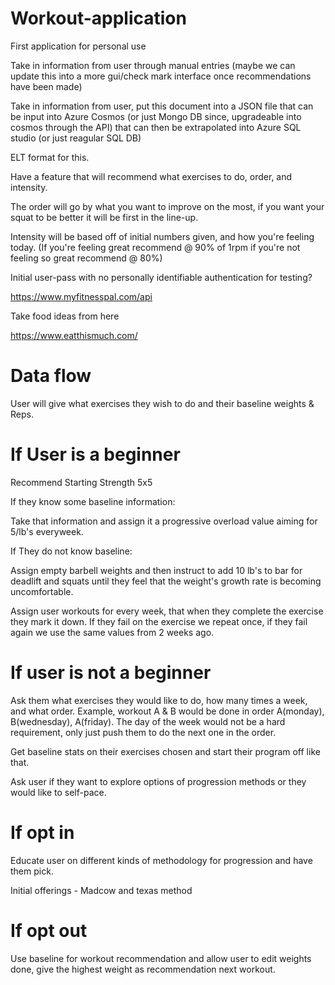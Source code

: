 # Workout-application
First application for personal use 

Take in information from user through manual entries (maybe we can update this into a more gui/check mark interface once recommendations have been made)

Take in information from user, put this document into a JSON file that can be input into Azure Cosmos (or just Mongo DB since, upgradeable into cosmos through the API) that can then be extrapolated into Azure SQL studio (or just reagular SQL DB)

ELT format for this. 

Have a feature that will recommend what exercises to do, order, and intensity. 

The order will go by what you want to improve on the most, if you want your squat to be better it will be first in the line-up. 

Intensity will be based off of initial numbers given, and how you're feeling today. (If you're feeling great recommend @ 90% of 1rpm if you're not feeling so great recommend @ 80%)

Initial user-pass with no personally identifiable authentication for testing? 



https://www.myfitnesspal.com/api 

Take food ideas from here 

https://www.eatthismuch.com/ 



# Data flow


User will give what exercises they wish to do and their baseline weights & Reps. 


# If User is a beginner 

Recommend Starting Strength 5x5

If they know some baseline information: 

Take that information and assign it a progressive overload value aiming for 5/lb's everyweek. 

If They do not know baseline:

Assign empty barbell weights and then instruct to add 10 lb's to bar for deadlift and squats until they feel that the weight's growth rate is becoming uncomfortable. 

Assign user workouts for every week, that when they complete the exercise they mark it down. If they fail on the exercise we repeat once, if they fail again we use the same values from 2 weeks ago. 

# If user is not a beginner

Ask them what exercises they would like to do, how many times a week, and what order.  Example, workout A & B would be done in order A(monday), B(wednesday), A(friday). The day of the week would not be a hard requirement, only just push them to do the next one in the order. 

Get baseline stats on their exercises chosen and start their program off like that. 

Ask user if they want to explore options of progression methods or they would like to self-pace. 

# If opt in

Educate user on different kinds of methodology for progression and have them pick. 

Initial offerings - Madcow and texas method 

# If opt out 

Use baseline for workout recommendation and allow user to edit weights done, give the highest weight as recommendation next workout. 